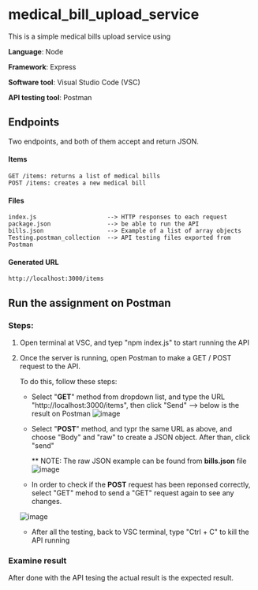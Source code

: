 # medical_bill_upload_service

This is a simple medical bills upload service using 

**Language**: Node

**Framework**: Express 

**Software tool**: Visual Studio Code (VSC)

**API testing tool**: Postman

## Endpoints
Two endpoints, and both of them accept and return JSON.
#### Items
    GET /items: returns a list of medical bills
    POST /items: creates a new medical bill
#### Files
    index.js                    --> HTTP responses to each request 
    package.json                --> be able to run the API
    bills.json                  --> Example of a list of array objects
    Testing.postman_collection  --> API testing files exported from Postman
#### Generated URL 
    http://localhost:3000/items
## Run the assignment on Postman 
### Steps:
1. Open terminal at VSC, and tyep "npm index.js" to start running the API
2. Once the server is running, open Postman to make a GET / POST request to the API.
     
     To do this, follow these steps:
                    
    * Select "**GET**" method from dropdown list, and type the URL "http://localhost:3000/items", then click "Send" --> below is the result on Postman
![image](https://user-images.githubusercontent.com/73051094/218188066-5e5d2ef3-331b-4da7-a757-137f23271c3e.png)


    
    * Select "**POST**" method, and typr the same URL as above, and choose "Body" and "raw" to create a JSON object. After than, click "send"
     
         ** NOTE: The raw JSON example can be found from **bills.json** file  
        ![image](https://user-images.githubusercontent.com/73051094/218188177-d0bb41b0-f3d2-46ea-a0dc-9d21c9a03329.png)

    
    * In order to check if the **POST** request has been reponsed correctly, select "GET" mehod to send a "GET" request again to see any changes. 
     
     ![image](https://user-images.githubusercontent.com/73051094/218188251-81da763b-7f8f-4f22-b23b-128a2b3a5da1.png)

     
     * After all the testing, back to VSC terminal, type "Ctrl + C" to kill the API running

### Examine result
After done with the API tesing the actual result is the expected result. 
